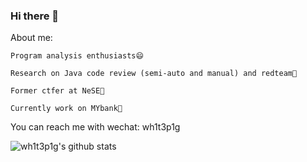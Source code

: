 ### Hi there 👋

<!--
**wh1t3p1g/wh1t3p1g** is a ✨ _special_ ✨ repository because its `README.md` (this file) appears on your GitHub profile.

Here are some ideas to get you started:

- 🔭 I’m currently working on ...
- 🌱 I’m currently learning ...
- 👯 I’m looking to collaborate on ...
- 🤔 I’m looking for help with ...
- 💬 Ask me about ...
- 📫 How to reach me: ...
- 😄 Pronouns: ...
- ⚡ Fun fact: ...
-->
About me:

    Program analysis enthusiasts😄
    
    Research on Java code review (semi-auto and manual) and redteam🤔

    Former ctfer at NeSE🍵

    Currently work on MYbank🐜

You can reach me with wechat: wh1t3p1g

![wh1t3p1g's github stats](https://github-readme-stats.vercel.app/api?username=wh1t3p1g&show_icons=true&theme=radical) 
